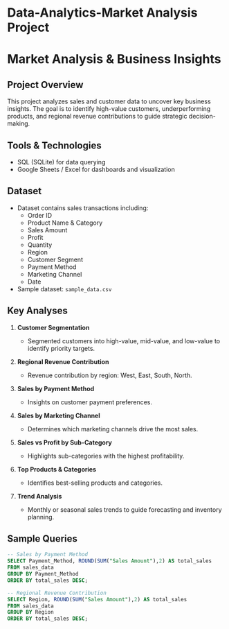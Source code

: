 # Data-Analytics-Market Analysis Project 
# Market Analysis & Business Insights

## Project Overview
This project analyzes sales and customer data to uncover key business insights. The goal is to identify high-value customers, underperforming products, and regional revenue contributions to guide strategic decision-making.

## Tools & Technologies
- SQL (SQLite) for data querying
- Google Sheets / Excel for dashboards and visualization

## Dataset
- Dataset contains sales transactions including:
  - Order ID
  - Product Name & Category
  - Sales Amount
  - Profit
  - Quantity
  - Region
  - Customer Segment
  - Payment Method
  - Marketing Channel
  - Date
- Sample dataset: `sample_data.csv`

## Key Analyses
1. **Customer Segmentation**
   - Segmented customers into high-value, mid-value, and low-value to identify priority targets.

2. **Regional Revenue Contribution**
   - Revenue contribution by region: West, East, South, North.

3. **Sales by Payment Method**
   - Insights on customer payment preferences.

4. **Sales by Marketing Channel**
   - Determines which marketing channels drive the most sales.

5. **Sales vs Profit by Sub-Category**
   - Highlights sub-categories with the highest profitability.

6. **Top Products & Categories**
   - Identifies best-selling products and categories.

7. **Trend Analysis**
   - Monthly or seasonal sales trends to guide forecasting and inventory planning.

## Sample Queries
```sql
-- Sales by Payment Method
SELECT Payment_Method, ROUND(SUM("Sales Amount"),2) AS total_sales
FROM sales_data
GROUP BY Payment_Method
ORDER BY total_sales DESC;

-- Regional Revenue Contribution
SELECT Region, ROUND(SUM("Sales Amount"),2) AS total_sales
FROM sales_data
GROUP BY Region
ORDER BY total_sales DESC;

